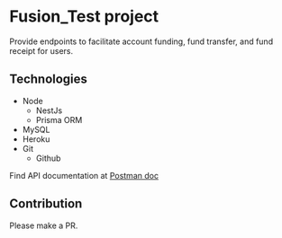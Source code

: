# Fusion_Test project
Provide endpoints to facilitate account funding, fund transfer, and fund receipt for users.

## Technologies
- Node
  - NestJs
  - Prisma ORM
- MySQL
- Heroku
- Git
  - Github

Find API documentation at [Postman doc](https://documenter.getpostman.com/view/8708995/UzBqq611)

## Contribution
Please make a PR.